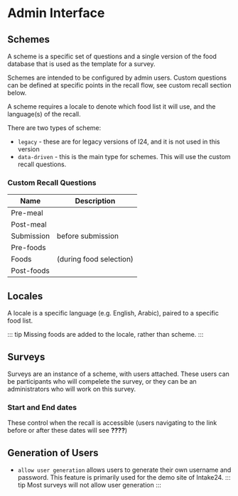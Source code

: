 # Admin Interface

## Schemes

A scheme is a specific set of questions and a single version of the food database that is used as the template for a survey. 

Schemes are intended to be configured by admin users. Custom questions can be defined at specific points in the recall flow, see custom recall section below.

A scheme requires a locale to denote which food list it will use, and the language(s) of the recall.

There are two types of scheme: 
* `legacy` - these are for legacy versions of I24, and it is not used in this version
* `data-driven` - this is the main type for schemes. This will use the custom recall questions.

### Custom Recall Questions
| Name          | Description | 
| ------------- |-------------| 
| Pre-meal      |             | 
| Post-meal     |             | 
| Submission    | before submission | 
| Pre-foods     |             | 
| Foods         | (during food selection) | 
| Post-foods    |             | 


## Locales
A locale is a specific language (e.g. English, Arabic), paired to a specific food list. 

::: tip
Missing foods are added to the locale, rather than scheme.
:::
## Surveys

Surveys are an instance of a scheme, with users attached. These users can be participants who will compelete the survey, or they can be an administrators who will work on this survey. 

### Start and End dates
These control when the recall is accessible (users navigating to the link before or after these dates will see **????**)

## Generation of Users
* `allow user generation` allows users to generate their own username and password. This feature is primarily used for the demo site of Intake24. 
::: tip
Most surveys will not allow user generation
:::

